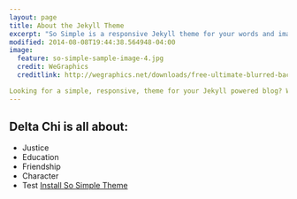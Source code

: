 ```yaml
---
layout: page
title: About the Jekyll Theme
excerpt: "So Simple is a responsive Jekyll theme for your words and images."
modified: 2014-08-08T19:44:38.564948-04:00
image:
  feature: so-simple-sample-image-4.jpg
  credit: WeGraphics
  creditlink: http://wegraphics.net/downloads/free-ultimate-blurred-background-pack/

Looking for a simple, responsive, theme for your Jekyll powered blog? Well look no further. Here be **So Simple Theme**, the follow up to [**Minimal Mistakes**](http://mmistakes.github.io/minimal-mistakes) --- by designer slash illustrator [Michael Rose](http://mademistakes.com).
---
```


## Delta Chi is all about:

* Justice
* Education
* Friendship 
* Character
* Test
<a markdown="0" href="{{ site.url }}/theme-setup" class="btn">Install So Simple Theme</a>

[^1]: Example: *domain.com/category-name/post-title*
